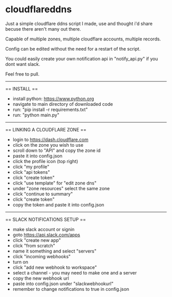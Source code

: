 # cloudflareddns

Just a simple cloudflare ddns script I made, use and thought i'd share becuse there aren't many out there.

Capable of multiple zones, multiple cloudflare accounts, multiple records.

Config can be edited without the need for a restart of the script.

You could easily create your own notification api in "notify_api.py" if you dont want slack.

Feel free to pull.

---


== INSTALL ==
- install python: https://www.python.org
- navigate to main directory of downloaded code
- run: "pip install -r requirements.txt"
- run: "python main.py"

---

== LINKING A CLOUDFLARE ZONE ==
- login to https://dash.cloudflare.com
- click on the zone you wish to use
- scroll down to "API" and copy the zone id
- paste it into config.json
- click the profile icon (top right)
- click "my profile"
- click "api tokens"
- click "create token"
- click "use template" for "edit zone dns"
- under "zone resources" select the same zone
- click "continue to summary"
- click "create token"
- copy the token and paste it into config.json

---

== SLACK NOTIFICATIONS SETUP ==
- make slack account or signin
- goto https://api.slack.com/apps
- click "create new app"
- click "from scratch"
- name it something and select "servers"
- click "incoming webhooks"
- turn on
- click "add new webhook to workspace"
- select a channel - you may need to make one and a server
- copy the new webhook url
- paste into config.json under "slackwebhookurl"
- remember to change notifications to true in config.json
